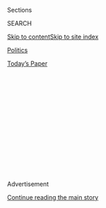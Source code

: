 <div id="app">

<div>

<div>

<div>

<div class="NYTAppHideMasthead css-1q2w90k e1suatyy0">

<div class="section css-ui9rw0 e1suatyy2">

<div class="css-eph4ug er09x8g0">

<div class="css-6n7j50">

</div>

<span class="css-1dv1kvn">Sections</span>

<div class="css-10488qs">

<span class="css-1dv1kvn">SEARCH</span>

</div>

[Skip to content](#site-content)[Skip to site
index](#site-index)

</div>

<div id="masthead-section-label" class="css-1wr3we4 eaxe0e00">

[Politics](https://www.nytimes.com/section/politics)

</div>

<div class="css-10698na e1huz5gh0">

</div>

</div>

<div id="masthead-bar-one" class="section hasLinks css-15hmgas e1csuq9d3">

<div class="css-uqyvli e1csuq9d0">

</div>

<div class="css-1uqjmks e1csuq9d1">

</div>

<div class="css-9e9ivx">

[](https://myaccount.nytimes.com/auth/login?response_type=cookie&client_id=vi)

</div>

<div class="css-1bvtpon e1csuq9d2">

[Today’s
Paper](https://www.nytimes.com/section/todayspaper)

</div>

</div>

</div>

</div>

<div data-aria-hidden="false">

<div id="site-content" data-role="main">

<div>

<div class="css-1aor85t" style="opacity:0.000000001;z-index:-1;visibility:hidden">

<div class="css-1hqnpie">

<div class="css-epjblv">

<span class="css-17xtcya">[Politics](/section/politics)</span><span class="css-x15j1o">|</span><span class="css-fwqvlz">C.I.A.
Judgment on Russia Built on Swell of
Evidence</span>

</div>

<div class="css-k008qs">

<div class="css-1iwv8en">

<span class="css-18z7m18"></span>

<div>

</div>

</div>

<span class="css-1n6z4y">https://nyti.ms/2hCsrBj</span>

<div class="css-1705lsu">

<div class="css-4xjgmj">

<div class="css-4skfbu" data-role="toolbar" data-aria-label="Social Media Share buttons, Save button, and Comments Panel with current comment count" data-testid="share-tools">

  - 
  - 
  - 
  - 
    
    <div class="css-6n7j50">
    
    </div>

  - 
  - 

</div>

</div>

</div>

</div>

</div>

</div>

<div class="css-13pd83m">

</div>

<div id="top-wrapper" class="css-1sy8kpn">

<div id="top-slug" class="css-l9onyx">

Advertisement

</div>

[Continue reading the main
story](#after-top)

<div class="ad top-wrapper" style="text-align:center;height:100%;display:block;min-height:250px">

<div id="top" class="place-ad" data-position="top" data-size-key="top">

</div>

</div>

<div id="after-top">

</div>

</div>

<div id="sponsor-wrapper" class="css-1hyfx7x">

<div id="sponsor-slug" class="css-19vbshk">

Supported by

</div>

[Continue reading the main
story](#after-sponsor)

<div id="sponsor" class="ad sponsor-wrapper" style="text-align:center;height:100%;display:block">

</div>

<div id="after-sponsor">

</div>

</div>

<div class="css-1vkm6nb ehdk2mb0">

# C.I.A. Judgment on Russia Built on Swell of Evidence

</div>

<div class="css-79elbk" data-testid="photoviewer-wrapper">

<div class="css-z3e15g" data-testid="photoviewer-wrapper-hidden">

</div>

<div class="css-1a48zt4 ehw59r15" data-testid="photoviewer-children">

![<span class="css-16f3y1r e13ogyst0" data-aria-hidden="true">President
Vladimir V. Putin last month at the Kremlin. The C.I.A. believes he
deployed computer hackers with the goal of tipping the election to
Donald J.
Trump.</span><span class="css-cnj6d5 e1z0qqy90" itemprop="copyrightHolder"><span class="css-1ly73wi e1tej78p0">Credit...</span><span><span>Pool
photo by Alexei
Druzhinin</span></span></span>](https://static01.nyt.com/images/2016/12/12/us/12INTEL/12INTEL-articleInline.jpg?quality=75&auto=webp&disable=upscale)

</div>

</div>

<div class="css-xt80pu e12qa4dv0">

<div class="css-18e8msd">

<div class="css-vp77d3 epjyd6m0">

<div class="css-1baulvz">

By [<span class="css-1baulvz" itemprop="name">Mark
Mazzetti</span>](http://www.nytimes.com/by/mark-mazzetti) and
[<span class="css-1baulvz last-byline" itemprop="name">Eric
Lichtblau</span>](http://www.nytimes.com/by/eric-lichtblau)

</div>

</div>

  - Dec. 11,
    2016

  - 
    
    <div class="css-4xjgmj">
    
    <div class="css-d8bdto" data-role="toolbar" data-aria-label="Social Media Share buttons, Save button, and Comments Panel with current comment count" data-testid="share-tools">
    
      - 
      - 
      - 
      - 
        
        <div class="css-6n7j50">
        
        </div>
    
      - 
      - 
    
    </div>
    
    </div>

</div>

</div>

<div class="section meteredContent css-1r7ky0e" name="articleBody" itemprop="articleBody">

<div class="css-1fanzo5 StoryBodyCompanionColumn">

<div class="css-53u6y8">

WASHINGTON — American spy and law enforcement agencies were united in
the belief, in the weeks before the presidential election, that the
Russian government had deployed computer hackers to sow chaos during the
campaign. But they had conflicting views about the specific goals of the
subterfuge.

Last week, Central Intelligence Agency officials presented lawmakers
with [a stunning new
judgment](https://www.nytimes.com/2016/12/09/us/obama-russia-election-hack.html "Times article.")
that upended the debate: Russia, they said, had intervened with the
primary aim of helping make Donald J. Trump president.

The C.I.A.’s conclusion does not appear to be the product of specific
new intelligence obtained since the election, several American
officials, including some who had read the agency’s briefing, said on
Sunday. Rather, it was an analysis of what many believe is overwhelming
circumstantial evidence — evidence that others feel does not support
firm judgments — that the Russians put a thumb on the scale for Mr.
Trump, and got their desired outcome.

It is unclear why the C.I.A. did not produce this formal assessment
before the election, although several officials said that parts of it
had been made available to President Obama in the presidential daily
briefing in the weeks before the vote. But the conclusion that Moscow
ran an operation to help install the next president is one of the most
consequential analyses by American spy agencies in years.

</div>

</div>

<div class="css-1fanzo5 StoryBodyCompanionColumn">

<div class="css-53u6y8">

Mr. Trump’s response [has been to
dismiss](https://www.nytimes.com/2016/12/11/us/politics/trump-russia-democrats.html "Times article.")
the reports by citing another famous intelligence assessment — the
botched 2002 conclusion that the Iraqi leader, Saddam Hussein, had
weapons of mass destruction — and portraying American spies as bumbling
and biased.

“I think it’s ridiculous. I think it’s just another excuse. I don’t
believe it,” Mr. Trump said on Sunday in an interview on Fox News. Some
top Republican congressmen have said the same, although with less
bombastic language, arguing that there is no clear proof that the
Russians tried to rig the election for Mr. Trump.

Yet there is a loud chorus of bipartisan voices, including Senator John
McCain, Republican of Arizona, going public to accuse the Russians of
election interference.

Representative Adam B. Schiff of California, the top Democrat on the
House Intelligence Committee, said the public evidence alone made it
clear that Moscow had intervened to help the “most ostentatiously
pro-Russian candidate in history.”

“If the Russians were going to interfere, why on earth would they do it
to the detriment of the candidate that was pro-Russian?” Mr. Schiff
asked.

</div>

</div>

<div class="css-1fanzo5 StoryBodyCompanionColumn">

<div class="css-53u6y8">

The dispute cuts to core realities of intelligence analysis. Judgments
are often made in a fog of uncertainty, are sometimes based on putting
together shards of a mosaic that do not reveal a full picture, and can
always be affected by human biases.

</div>

</div>

![<span class="css-16f3y1r e13ogyst0">President Trump and Russia's
president, Vladimir V. Putin, have exchanged many compliments since the
2016 election. We look at the basis of the mutual respect between the
two men. (Updated on July 5,
2017.)</span><span class="css-cch8ym"><span class="css-1dv1kvn">Credit</span><span class="css-cnj6d5 e1z0qqy90" itemprop="copyrightHolder"><span class="css-1ly73wi e1tej78p0">Credit...</span><span>From
left; Todd Heisler/The New York Times, Yury Kochetkov/European
Pressphoto
Agency</span></span></span>](https://static01.nyt.com/images/2017/07/08/us/27TRUMP-PUTIN-COMBO/27TRUMP-PUTIN-COMBO-videoSixteenByNine3000.jpg)

<div class="css-1fanzo5 StoryBodyCompanionColumn">

<div class="css-53u6y8">

“This is why I hate the term ‘we speak truth to power,’” said Mark M.
Lowenthal, a former senior C.I.A. analyst. “We don’t have truth. We have
really good ideas.”

Mr. Lowenthal said that determining the motives of foreign leaders — in
this case, what drove President Vladimir V. Putin of Russia to order the
hacking — was one of the most important missions for C.I.A. analysts. In
2002, one of the critical failures of American spy agencies was their
inability to understand Saddam Hussein’s goals and motives.

At the same time, Mr. Lowenthal said, intelligence agencies have always
been loath to be seen as taking sides in disputes about American
politics.

“This is the one place you don’t want to be as an intelligence officer:
the meat in someone’s partisan sandwich,” he said.

Both intelligence and law enforcement officials agree that there is a
mountain of circumstantial evidence suggesting that the Russian hacking
was primarily aimed at helping Mr. Trump and damaging his opponent,
Hillary Clinton.

</div>

</div>

<div class="css-1fanzo5 StoryBodyCompanionColumn">

<div class="css-53u6y8">

In July, the infiltration of the Democratic National Committee’s
computer servers produced [embarrassing
emails](http://www.nytimes.com/2016/07/23/us/politics/dnc-emails-sanders-clinton.html "Times article.")
and other internal party documents, the publication of which caused a
backlash that [led to the
resignation](http://www.nytimes.com/2016/07/25/us/politics/debbie-wasserman-schultz-dnc-wikileaks-emails.html "Times article.")
of the committee’s chairwoman, Debbie Wasserman Schultz, and her top
staff. Just weeks before the election, hacked emails from the account of
John D. Podesta, Mrs. Clinton’s top campaign manager, [were made
public](https://www.nytimes.com/2016/10/21/us/private-security-group-says-russia-was-behind-john-podestas-email-hack.html "Times article.")
and produced numerous stories about the internal dynamics of the
campaign. That hack also produced [the text of
speeches](http://www.nytimes.com/2016/10/08/us/politics/hillary-clinton-speeches-wikileaks.html "Times article.")
Mrs. Clinton had given to Wall Street banks.

American intelligence officials believe that Russia also penetrated
databases housing Republican National Committee data, but chose to
release documents only on the Democrats. The committee has denied that
it was hacked.

Beyond the specific targets of the hacks, American officials cite broad
evidence that Mr. Putin and the Russian government favored Mr. Trump
over Mrs. Clinton.

After demonstrators marched through Moscow in 2011 chanting “Putin is a
thief” and “Russia without Putin,” Mr. Putin [publicly
accused](http://www.nytimes.com/2011/12/09/world/europe/putin-accuses-clinton-of-instigating-russian-protests.html "Times article.")
Mrs. Clinton, then the secretary of state, of instigating the protests.
“She set the tone for some actors in our country and gave them a
signal,” he said.

More generally, the Russian government has blamed Mrs. Clinton, along
with the C.I.A. and other American officials, for encouraging
anti-Russian revolts during the 2003 Rose Revolution in Georgia and the
2004 Orange Revolution in Ukraine. What Americans saw as legitimate
democracy promotion, Mr. Putin saw as an unwarranted intrusion into
Russia’s geographic sphere of interest, as the United States once saw
Soviet meddling in Cuba.

By contrast, Mr. Trump and Mr. Putin have had a very public mutual
admiration society. In December 2015, the Russian president [called Mr.
Trump](http://abcnews.go.com/International/russian-president-vladimir-putin-praises-donald-trump-talented/story?id=35816611 "ABC News article.")
“very colorful” — using a Russian word that Mr. Trump and some news
outlets mistranslated as “brilliant” — as well as “talented” and
“absolutely the leader in the presidential race.” Mr. Trump [called
Mr.
Putin](http://www.nbcnews.com/meet-the-press/meet-press-december-20-2015-n483421 "NBC News article.")
“a strong leader” and further pleased him by questioning [whether the
United States should
defend](http://www.nytimes.com/2016/07/21/us/politics/donald-trump-issues.html "Times article.")
NATO members that did not spend enough on their militaries.

</div>

</div>

<div class="css-1fanzo5 StoryBodyCompanionColumn">

<div class="css-53u6y8">

Russian television, which is tightly controlled by the government, has
generally
[portrayed](http://www.cnbc.com/2016/11/05/russian-media-backs-trump-questions-us-democracy.html "CNBC article.")
Mr. Trump as a strong, friendly potential partner while often airing
scathing assessments of Mrs. Clinton.

And yet, there is skepticism within the American government,
particularly at the F.B.I., that this evidence adds up to proof that the
Russians had the specific objective of getting Mr. Trump elected.

A senior American law enforcement official said the F.B.I. believed that
the Russians probably had a combination of goals, including damaging
Mrs. Clinton and undermining American democratic institutions. Whether
one of those goals was to install Mr. Trump remains unclear to the
F.B.I., he said.

The official played down any disagreement between the F.B.I. and the
C.I.A., and suggested that the C.I.A.’s conclusions were probably more
nuanced than they were being framed in the news media.

The agencies’ differences in judgment may also reflect different methods
of investigating the Russian interference. The F.B.I., which has both a
law enforcement and an intelligence role, is held to higher standards of
proof in examining people involved in the hacking because it has an eye
toward eventual criminal prosecutions. The C.I.A. has a broader mandate
to develop intelligence assessments.

Law enforcement officials said that if F.B.I. agents had the evidence to
charge Russians with specific crimes, they would do so. The F.B.I. and
federal prosecutors have already gone aggressively after Russian
hackers, including two men detained in Thailand and the Czech Republic
whom the United States is trying to extradite.

Russia has tried to block those efforts and has accused the United
States of harassing its citizens.

</div>

</div>

<div class="css-1fanzo5 StoryBodyCompanionColumn">

<div class="css-53u6y8">

The F.B.I. began investigating Russia’s apparent attempts to meddle in
the election over the summer. Agents examined numerous possible
connections between Russians and members of Mr. Trump’s inner circle,
including former Trump aides like Paul Manafort and Carter Page, as well
as a mysterious and unexplained trail of computer activity between the
Trump Organization and an email account at a large Russian bank, Alfa
Bank.

At the height of its investigation before the election, the F.B.I. saw
some indications that the Russians might be explicitly seeking to get
Mr. Trump elected, officials said, and investigators collected online
evidence and conducted interviews overseas and inside the United States
to test that theory.

The F.B.I. was concerned enough about Russia’s influence and possible
connections to the Trump campaign that it briefed congressional leaders
— including Senator Harry Reid, the Nevada Democrat and Senate
minority leader — on some of the evidence this summer and fall. Mr.
Reid, in particular, pressed for the F.B.I. to find out more and charged
that the agency was sitting on important information that could
implicate Russia.

But the agency’s suspicions about a direct effort by Russia to help Mr.
Trump, or about possible connections between the two camps, appear to
have waned as the investigation continued into September and October.
The reasons are not entirely clear, and F.B.I. officials declined to
comment.

Now that a partisan squall has erupted over exactly what role Russia
played in influencing the election, there is growing momentum among both
Republicans and Democrats on Capitol Hill to have a congressional
investigation.

“I’m not trying to relitigate the election,” said Senator Angus King,
independent of Maine, who is one of the lawmakers calling for such an
investigation. “I’m just trying to prevent this from happening again.”

</div>

</div>

</div>

<div>

</div>

<div>

</div>

<div>

</div>

<div>

<div id="bottom-wrapper" class="css-1ede5it">

<div id="bottom-slug" class="css-l9onyx">

Advertisement

</div>

[Continue reading the main
story](#after-bottom)

<div id="bottom" class="ad bottom-wrapper" style="text-align:center;height:100%;display:block;min-height:90px">

</div>

<div id="after-bottom">

</div>

</div>

</div>

</div>

</div>

## Site Index

<div>

</div>

## Site Information Navigation

  - [© <span>2020</span> <span>The New York Times
    Company</span>](https://help.nytimes.com/hc/en-us/articles/115014792127-Copyright-notice)

<!-- end list -->

  - [NYTCo](https://www.nytco.com/)
  - [Contact
    Us](https://help.nytimes.com/hc/en-us/articles/115015385887-Contact-Us)
  - [Work with us](https://www.nytco.com/careers/)
  - [Advertise](https://nytmediakit.com/)
  - [T Brand Studio](http://www.tbrandstudio.com/)
  - [Your Ad
    Choices](https://www.nytimes.com/privacy/cookie-policy#how-do-i-manage-trackers)
  - [Privacy](https://www.nytimes.com/privacy)
  - [Terms of
    Service](https://help.nytimes.com/hc/en-us/articles/115014893428-Terms-of-service)
  - [Terms of
    Sale](https://help.nytimes.com/hc/en-us/articles/115014893968-Terms-of-sale)
  - [Site
    Map](https://spiderbites.nytimes.com)
  - [Help](https://help.nytimes.com/hc/en-us)
  - [Subscriptions](https://www.nytimes.com/subscription?campaignId=37WXW)

</div>

</div>

</div>

</div>
